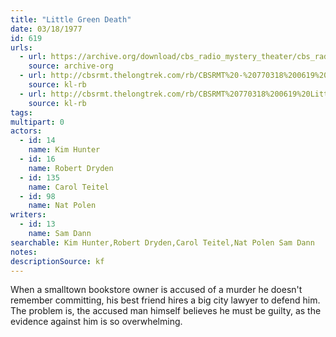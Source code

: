 ```yaml
---
title: "Little Green Death"
date: 03/18/1977
id: 619
urls: 
  - url: https://archive.org/download/cbs_radio_mystery_theater/cbs_radio_mystery_theater-0601-0650.zip/cbs_radio_mystery_theater-0601-0650%2Fcbsrmt_0619_little_green_death.mp3
    source: archive-org
  - url: http://cbsrmt.thelongtrek.com/rb/CBSRMT%20-%20770318%200619%20Little%20Green%20Death_WLNH-FM_rb.mp3
    source: kl-rb
  - url: http://cbsrmt.thelongtrek.com/rb/CBSRMT%20770318%200619%20Little%20Green%20Death_wbbm_rb.mp3
    source: kl-rb
tags: 
multipart: 0
actors:  
  - id: 14
    name: Kim Hunter  
  - id: 16
    name: Robert Dryden  
  - id: 135
    name: Carol Teitel  
  - id: 98
    name: Nat Polen
writers:  
  - id: 13
    name: Sam Dann
searchable: Kim Hunter,Robert Dryden,Carol Teitel,Nat Polen Sam Dann
notes: 
descriptionSource: kf
---
```

When a smalltown bookstore owner is accused of a murder he doesn't remember committing, his best friend hires a big city lawyer to defend him. The problem is, the accused man himself believes he must be guilty, as the evidence against him is so overwhelming.